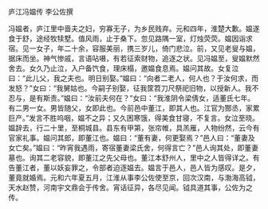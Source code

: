 庐江冯媪传 李公佐撰　　

  

  

冯媪者，庐江里中啬夫之妇，穷寡无子，为乡民贱弃。元和四年，淮楚大歉。媪遂食于舒，途经牧犊墅。值风雨，止于桑下。忽见路隅一室，灯烛荧荧。媪因诣求宿。见一女子，年二十余，容服美丽，携三岁儿，倚门悲泣。前，又见老叟与媪，据床而坐。神气惨戚，言语呫嗫，有若征索财物，追逐之状。见冯媪至，叟媪默然舍去。女久乃止泣，入户备饩食，理床榻，邀媪食息焉。媪问其故。女复泣曰：“此儿父，我之夫也。明日别娶。”媪曰：“向者二老人，何人也？于汝何求，而发怒？”女曰：“我舅姑也。今嗣子别娶，征我筐笤刀尺祭祀旧物，以授新人。我不忍与，是有斯责。”媪曰：“汝前夫何在？”女曰：“我淮阴令梁倩女，适董氏七年。有二男一女。男皆随父，女即此也。今前邑中董江，即其人也。江官为酂丞，家累巨产。”发言不胜呜咽，媪不之异；又久困寒饿，得美食甘寝，不复言。女泣至晓。媪辞去，行二十里，至桐城县。县东有甲第，张帘帷，具羔雁，人物纷然，云今有官家礼事。媪问其郎，即董江也。媪曰：“董有妻，何更娶焉？”邑人曰：“董妻及女亡矣。”媪曰：“昨宵我遇雨，寄宿董妻梁氏舍，何得言亡？”邑人询其处，即董妻墓也。询其二老容貌，即董江之先父母也。董江本舒州人，里中之人皆得详之。有告董江者，董以妖妄罪之，令部者迫逐媪去。媪言于邑人，邑人皆为感叹。是夕，董竟就婚焉。元和六年夏五月，江淮从事李公佐使至京，回次汉南，与渤海高钺，天水赵赞，河南宇文鼎会于传舍。宵话征异，各尽见闻。钺具道其事，公佐为之传。